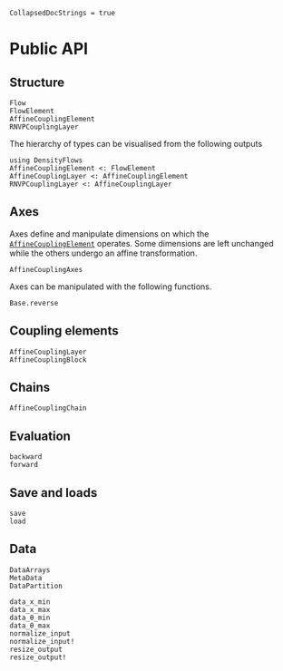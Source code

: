 ```@meta
CollapsedDocStrings = true
```


# Public API



## Structure
```@docs
Flow
FlowElement
AffineCouplingElement
RNVPCouplingLayer
```

The hierarchy of types can be visualised from the following outputs  

```@repl
using DensityFlows
AffineCouplingElement <: FlowElement
AffineCouplingLayer <: AffineCouplingElement
RNVPCouplingLayer <: AffineCouplingLayer
```

## Axes

Axes define and manipulate dimensions on which the [`AffineCouplingElement`](@ref) operates. Some dimensions are left unchanged while the others undergo an affine transformation.

```@docs
AffineCouplingAxes
```

Axes can be manipulated with the following functions.

```@docs
Base.reverse
```


## Coupling elements

```@docs
AffineCouplingLayer
AffineCouplingBlock
```


## Chains

```@docs
AffineCouplingChain
```


## Evaluation

```@docs
backward
forward
```

## Save and loads

```@docs
save
load
```


## Data

```@docs
DataArrays
MetaData
DataPartition
```

```@docs
data_x_min
data_x_max
data_θ_min
data_θ_max
normalize_input
normalize_input!
resize_output
resize_output!
```